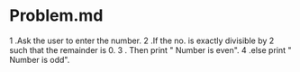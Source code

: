 # Problem.md
1 .Ask the user to enter the number.
2 .If the no. is exactly divisible by 2 such that the remainder is 0.
3 . Then print " Number is even".
4 .else print " Number is odd".
